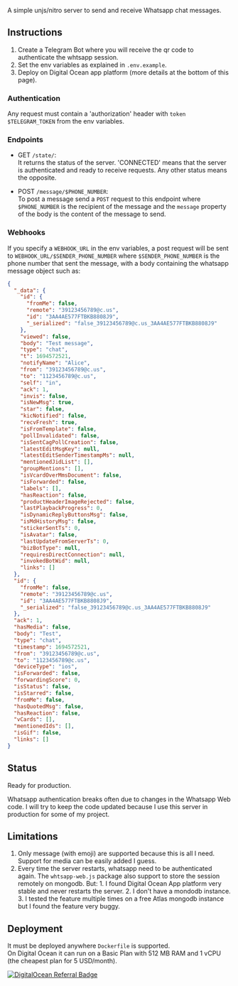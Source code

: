 A simple unjs/nitro server to send and receive Whatsapp chat messages.

## Instructions

1. Create a Telegram Bot where you will receive the qr code to authenticate the whtsapp session.
2. Set the env variables as explained in `.env.example`.
3. Deploy on Digital Ocean app platform (more details at the bottom of this page).

### Authentication

Any request must contain a 'authorization' header with `token $TELEGRAM_TOKEN` from the env variables.

### Endpoints

- GET `/state/`:  
It returns the status of the server. 'CONNECTED' means that the server is authenticated and ready to receive requests. Any other status means the opposite.

- POST `/message/$PHONE_NUMBER`:  
To post a message send a `POST` request to this endpoint where `$PHONE_NUMBER` is the recipient of the message and the `message` property of the body is the content of the message to send.

### Webhooks

If you specify a `WEBHOOK_URL` in the env variables, a post request will be sent to `WEBHOOK_URL/$SENDER_PHONE_NUMBER` where `$SENDER_PHONE_NUMBER` is the phone number that sent the message, with a body containing the whatsapp message object such as:
```json
{
  "_data": {
    "id": {
      "fromMe": false,
      "remote": "39123456789@c.us",
      "id": "3AA4AE577FTBKB8808J9",
      "_serialized": "false_39123456789@c.us_3AA4AE577FTBKB8808J9"
    },
    "viewed": false,
    "body": "Test message",
    "type": "chat",
    "t": 1694572521,
    "notifyName": "Alice",
    "from": "39123456789@c.us",
    "to": "1123456789@c.us",
    "self": "in",
    "ack": 1,
    "invis": false,
    "isNewMsg": true,
    "star": false,
    "kicNotified": false,
    "recvFresh": true,
    "isFromTemplate": false,
    "pollInvalidated": false,
    "isSentCagPollCreation": false,
    "latestEditMsgKey": null,
    "latestEditSenderTimestampMs": null,
    "mentionedJidList": [],
    "groupMentions": [],
    "isVcardOverMmsDocument": false,
    "isForwarded": false,
    "labels": [],
    "hasReaction": false,
    "productHeaderImageRejected": false,
    "lastPlaybackProgress": 0,
    "isDynamicReplyButtonsMsg": false,
    "isMdHistoryMsg": false,
    "stickerSentTs": 0,
    "isAvatar": false,
    "lastUpdateFromServerTs": 0,
    "bizBotType": null,
    "requiresDirectConnection": null,
    "invokedBotWid": null,
    "links": []
  },
  "id": {
    "fromMe": false,
    "remote": "39123456789@c.us",
    "id": "3AA4AE577FTBKB8808J9",
    "_serialized": "false_39123456789@c.us_3AA4AE577FTBKB8808J9"
  },
  "ack": 1,
  "hasMedia": false,
  "body": "Test",
  "type": "chat",
  "timestamp": 1694572521,
  "from": "39123456789@c.us",
  "to": "1123456789@c.us",
  "deviceType": "ios",
  "isForwarded": false,
  "forwardingScore": 0,
  "isStatus": false,
  "isStarred": false,
  "fromMe": false,
  "hasQuotedMsg": false,
  "hasReaction": false,
  "vCards": [],
  "mentionedIds": [],
  "isGif": false,
  "links": []
}
```


## Status

Ready for production.

Whatsapp authentication breaks often due to changes in the Whatsapp Web code. I will try to keep the code updated because I use this server in production for some of my project.

## Limitations

1. Only message (with emoji) are supported because this is all I need. Support for media can be easily added I guess.
2. Every time the server restarts, whatsapp need to be authenticated again. The `whtsapp-web.js` package also support to store the session remotely on mongodb. But: 1. I found Digital Ocean App platform very stable and never restarts the server. 2. I don't have a mondodb instance. 3. I tested the feature multiple times on a free Atlas mongodb instance but I found the feature very buggy. 

## Deployment

It must be deployed anywhere `Dockerfile` is supported.  
On Digital Ocean it can run on a Basic Plan with 512 MB RAM and 1 vCPU (the cheapest plan for 5 USD/month).

[![DigitalOcean Referral Badge](https://web-platforms.sfo2.digitaloceanspaces.com/WWW/Badge%202.svg)](https://www.digitalocean.com/?refcode=1930033771d7&utm_campaign=Referral_Invite&utm_medium=Referral_Program&utm_source=badge)
 